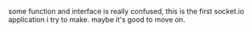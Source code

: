 some function and interface is really confused, this is the first socket.io application i try to make.
maybe it's good to move on.
